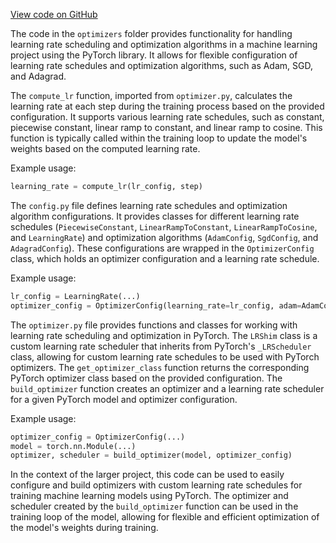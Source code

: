[View code on GitHub](https://github.com/twitter/the-algorithm-ml/tree/master/.autodoc/docs/json/optimizers)

The code in the `optimizers` folder provides functionality for handling learning rate scheduling and optimization algorithms in a machine learning project using the PyTorch library. It allows for flexible configuration of learning rate schedules and optimization algorithms, such as Adam, SGD, and Adagrad.

The `compute_lr` function, imported from `optimizer.py`, calculates the learning rate at each step during the training process based on the provided configuration. It supports various learning rate schedules, such as constant, piecewise constant, linear ramp to constant, and linear ramp to cosine. This function is typically called within the training loop to update the model's weights based on the computed learning rate.

Example usage:

```python
learning_rate = compute_lr(lr_config, step)
```

The `config.py` file defines learning rate schedules and optimization algorithm configurations. It provides classes for different learning rate schedules (`PiecewiseConstant`, `LinearRampToConstant`, `LinearRampToCosine`, and `LearningRate`) and optimization algorithms (`AdamConfig`, `SgdConfig`, and `AdagradConfig`). These configurations are wrapped in the `OptimizerConfig` class, which holds an optimizer configuration and a learning rate schedule.

Example usage:

```python
lr_config = LearningRate(...)
optimizer_config = OptimizerConfig(learning_rate=lr_config, adam=AdamConfig(...))
```

The `optimizer.py` file provides functions and classes for working with learning rate scheduling and optimization in PyTorch. The `LRShim` class is a custom learning rate scheduler that inherits from PyTorch's `_LRScheduler` class, allowing for custom learning rate schedules to be used with PyTorch optimizers. The `get_optimizer_class` function returns the corresponding PyTorch optimizer class based on the provided configuration. The `build_optimizer` function creates an optimizer and a learning rate scheduler for a given PyTorch model and optimizer configuration.

Example usage:

```python
optimizer_config = OptimizerConfig(...)
model = torch.nn.Module(...)
optimizer, scheduler = build_optimizer(model, optimizer_config)
```

In the context of the larger project, this code can be used to easily configure and build optimizers with custom learning rate schedules for training machine learning models using PyTorch. The optimizer and scheduler created by the `build_optimizer` function can be used in the training loop of the model, allowing for flexible and efficient optimization of the model's weights during training.
